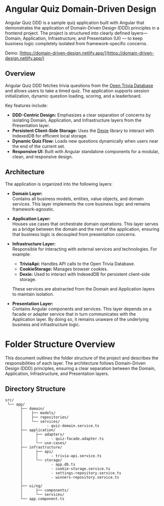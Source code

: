 # Angular Quiz Domain-Driven Design

Angular Quiz DDD is a sample quiz application built with Angular that demonstrates the application of Domain-Driven Design (DDD) principles in a frontend project. The project is structured into clearly defined layers—Domain, Application, Infrastructure, and Presentation (UI) — to keep business logic completely isolated from framework-specific concerns.

Demo: [https://domain-driven-design.netlify.app/](https://domain-driven-design.netlify.app/)

## Overview

Angular Quiz DDD fetches trivia questions from the [Open Trivia Database](https://opentdb.com/) and allows users to take a timed quiz. The application supports session initialization, dynamic question loading, scoring, and a leaderboard.

Key features include:

- **DDD-Centric Design:** Emphasizes a clear separation of concerns by isolating Domain, Application, and Infrastructure layers from the Presentation layer.
- **Persistent Client-Side Storage:** Uses the [Dexie](https://dexie.org/) library to interact with IndexedDB for efficient local storage.
- **Dynamic Quiz Flow:** Loads new questions dynamically when users near the end of the current set.
- **Responsive UI:** Built with Angular standalone components for a modular, clean, and responsive design.

## Architecture

The application is organized into the following layers:

- **Domain Layer:**  
  Contains all business models, entities, value objects, and domain services. This layer implements the core business logic and remains framework-agnostic.

- **Application Layer:**  
  Houses use cases that orchestrate domain operations. This layer serves as a bridge between the domain and the rest of the application, ensuring that business logic is decoupled from presentation concerns.

- **Infrastructure Layer:**  
  Responsible for interacting with external services and technologies. For example:

    - **TriviaApi:** Handles API calls to the Open Trivia Database.
    - **CookieStorage:** Manages browser cookies.
    - **Dexie:** Used to interact with IndexedDB for persistent client-side storage.

    These services are abstracted from the Domain and Application layers to maintain isolation.

- **Presentation Layer:**  
  Contains Angular components and services. This layer depends on a facade or adapter service that in turn communicates with the Application layer. By doing so, it remains unaware of the underlying business and infrastructure logic.

# Folder Structure Overview

This document outlines the folder structure of the project and describes the responsibilities of each layer. The architecture follows Domain-Driven Design (DDD) principles, ensuring a clear separation between the Domain, Application, Infrastructure, and Presentation layers.

## Directory Structure

```
src/
 └── app/
       ├── domain/
       │    ├── models/
       │    ├── repositories/
       │    └── services/
       │           - quiz-domain.service.ts
       ├── application/
       │      ├── adapters/
       │      │      - quiz-facade.adapter.ts
       │      └── use-cases/
       ├── infrastructure/
       │      ├── api/
       │      │      - trivia-api.service.ts
       │      └── storage/
       │             - app.db.ts
       │             - cookie-storage.service.ts
       │             - settings-repository.service.ts
       │             - winners-repository.service.ts
       │
       ├── ui/ng/
       │      ├── components/
       │      └── services/
       └── app.component.ts
```
